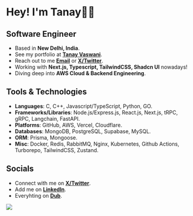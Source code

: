 # Hey! I'm Tanay👋🏼

## Software Engineer

- Based in **New Delhi, India**.
- See my portfolio at [**Tanay Vaswani**](https://dub.sh/tanayvaswani).
- Reach out to me [**Email**](mailto:vaswani.tanay9@gmail.com) or [**X/Twitter**](https://www.twitter.com/iTanayVaswani).
- Working with **Next.js, Typescript, TailwindCSS, Shadcn UI** nowadays!
- Diving deep into **AWS Cloud & Backend Engineering**.

## Tools & Technologies

- **Languages**: C, C++, Javascript/TypeScript, Python, GO.
- **Frameworks/Libraries**: Node.js/Express.js, React.js, Next.js, tRPC, gRPC, Langchain, FastAPI. 
- **Platforms**: GitHub, AWS, Vercel, Cloudflare.
- **Databases**: MongoDB, PostgreSQL, Supabase, MySQL.
- **ORM**: Prisma, Mongoose.
- **Misc**: Docker, Redis, RabbitMQ, Nginx, Kubernetes, Github Actions, Turborepo, TailwindCSS, Zustand.

## Socials

- Connect with me on [**X/Twitter**](https://www.twitter.com/iTanayVaswani).
- Add me on [**LinkedIn**](https://www.linkedin.com/in/tanayvaswani).
- Everyhting on [**Dub**](https://dub.sh/tanay).

![](https://komarev.com/ghpvc/?username=tanayvaswani&color=blue&style=for-the-badge&label=PROFILE+VIEWS&base=2400)
